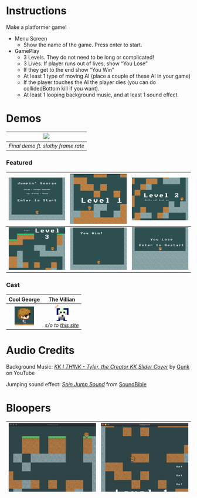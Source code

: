 # Instructions
Make a platformer game!

- Menu Screen
  - Show the name of the game. Press enter to start.
- GamePlay
  - 3 Levels. They do not need to be long or complicated!
  - 3 Lives. If player runs out of lives, show “You Lose”
  - If they get to the end show “You Win”
  - At least 1 type of moving AI  (place a couple of these AI in your game)
  - If the player touches the AI the player dies (you can do collidedBottom kill if you want). 
  - At least 1 looping background music, and at least 1 sound effect.

# Demos
| ![](demos/FINAL-DEMO.gif) |
| :-: |
| *Final demo ft. slothy frame rate* |

### Featured 
| ![](demos/static/menu.png) | ![](demos/static/level1.png) | ![](demos/static/level2.png) |
| - | - | - |
| ![](demos/static/level3.png) | ![](demos/static/win.png) | ![](demos/static/lose.png) |

### Cast
| Cool George | The Villian |
| :-: | :-: |
| ![](demos/static/cool_george.png) | ![](ai.png) <br /> *s/o to [this site](https://make8bitart.com/)* |

# Audio Credits
Background Music: [*KK I THINK - Tyler, the Creator KK Slider Cover*](https://www.youtube.com/watch?v=G-g84zoFkYQ) by [Gunk](https://www.youtube.com/channel/UCA1TbpsMa9_iPTmKn0qd_bg) on YouTube

Jumping sound effect: [*Spin Jump Sound*](http://soundbible.com/1898-Spin-Jump.html) from [SoundBible](http://soundbible.com/)

# Bloopers
| ![blooper](demos/bloopers/blooper-1.gif) | ![blooper](demos/bloopers/blooper-2.gif) |
| - | - |
